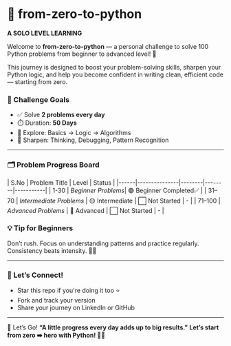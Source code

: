 # 🚀 from-zero-to-python
**A SOLO LEVEL LEARNING**

Welcome to **from-zero-to-python** — a personal challenge to solve 100 Python problems from beginner to advanced level! 🐍

This journey is designed to boost your problem-solving skills, sharpen your Python logic, and help you become confident in writing clean, efficient code — starting from zero.

### 🎯 Challenge Goals

* ✅ Solve **2 problems every day**
* ⏱️ Duration: **50 Days**
* 🧩 Explore: Basics → Logic → Algorithms
* 🧠 Sharpen: Thinking, Debugging, Pattern Recognition

---

### 🗂️ Problem Progress Board


| S.No | Problem Title | Level | Status |
|------|---------------|--------|--------|-----------|
| 1-30 | *Beginner Problems*| 🟢 Beginner Completed✅ |
| 31–70 | *Intermediate Problems* | 🟡 Intermediate | ⬜ Not Started | - |
| 71–100 | *Advanced Problems* | 🔴 Advanced | ⬜ Not Started | - |



### 💡 Tip for Beginners

Don’t rush. Focus on understanding patterns and practice regularly. Consistency beats intensity. 🧘‍♀️

---

### 🌟 Let’s Connect!

* Star this repo if you're doing it too ⭐
* Fork and track your version
* Share your journey on LinkedIn or GitHub

---
🏁 Let’s Go!
**“A little progress every day adds up to big results.”**
**Let’s start from zero ➡️ hero with Python! 💪🐍**
